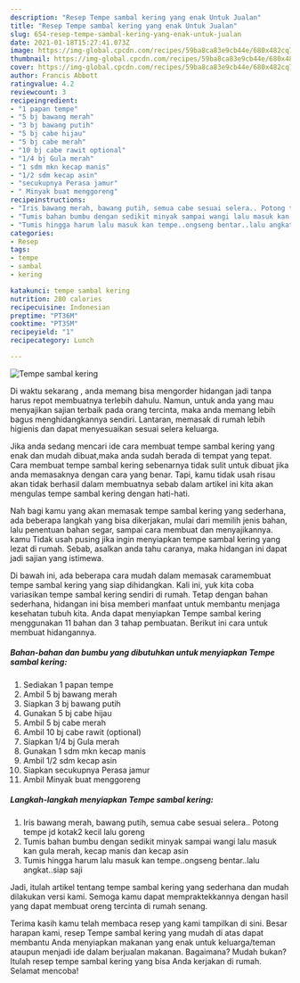 ```yaml
---
description: "Resep Tempe sambal kering yang enak Untuk Jualan"
title: "Resep Tempe sambal kering yang enak Untuk Jualan"
slug: 654-resep-tempe-sambal-kering-yang-enak-untuk-jualan
date: 2021-01-18T15:27:41.073Z
image: https://img-global.cpcdn.com/recipes/59ba8ca83e9cb44e/680x482cq70/tempe-sambal-kering-foto-resep-utama.jpg
thumbnail: https://img-global.cpcdn.com/recipes/59ba8ca83e9cb44e/680x482cq70/tempe-sambal-kering-foto-resep-utama.jpg
cover: https://img-global.cpcdn.com/recipes/59ba8ca83e9cb44e/680x482cq70/tempe-sambal-kering-foto-resep-utama.jpg
author: Francis Abbott
ratingvalue: 4.2
reviewcount: 3
recipeingredient:
- "1 papan tempe"
- "5 bj bawang merah"
- "3 bj bawang putih"
- "5 bj cabe hijau"
- "5 bj cabe merah"
- "10 bj cabe rawit optional"
- "1/4 bj Gula merah"
- "1 sdm mkn kecap manis"
- "1/2 sdm kecap asin"
- "secukupnya Perasa jamur"
- " Minyak buat menggoreng"
recipeinstructions:
- "Iris bawang merah, bawang putih, semua cabe sesuai selera.. Potong tempe jd kotak2 kecil lalu goreng"
- "Tumis bahan bumbu dengan sedikit minyak sampai wangi lalu masuk kan gula merah, kecap manis dan kecap asin"
- "Tumis hingga harum lalu masuk kan tempe..ongseng bentar..lalu angkat..siap saji"
categories:
- Resep
tags:
- tempe
- sambal
- kering

katakunci: tempe sambal kering 
nutrition: 280 calories
recipecuisine: Indonesian
preptime: "PT36M"
cooktime: "PT35M"
recipeyield: "1"
recipecategory: Lunch

---
```



![Tempe sambal kering](https://img-global.cpcdn.com/recipes/59ba8ca83e9cb44e/680x482cq70/tempe-sambal-kering-foto-resep-utama.jpg)

Di waktu  sekarang , anda memang bisa mengorder hidangan jadi tanpa harus repot membuatnya terlebih dahulu. Namun, untuk anda yang mau menyajikan sajian terbaik pada orang tercinta, maka anda memang lebih bagus menghidangkannya sendiri. Lantaran, memasak di rumah lebih higienis dan dapat menyesuaikan sesuai selera keluarga.

Jika anda sedang mencari ide cara membuat tempe sambal kering yang enak dan mudah dibuat,maka anda sudah berada di tempat yang tepat. Cara membuat tempe sambal kering  sebenarnya tidak sulit untuk dibuat jika anda memasaknya dengan cara yang benar. Tapi, kamu tidak usah risau akan tidak berhasil dalam membuatnya 
sebab dalam artikel ini kita akan mengulas tempe sambal kering dengan hati-hati.  



Nah bagi kamu yang akan memasak tempe sambal kering yang sederhana, ada beberapa langkah yang bisa dikerjakan, mulai dari memilih jenis bahan, lalu penentuan bahan segar, sampai cara membuat dan menyajikannya. kamu Tidak usah pusing jika ingin menyiapkan tempe sambal kering yang lezat di rumah. Sebab, asalkan anda  tahu caranya, maka hidangan ini dapat jadi sajian yang istimewa.

Di bawah ini, ada beberapa cara mudah dalam memasak caramembuat tempe sambal kering yang siap dihidangkan. Kali ini, yuk kita coba variasikan tempe sambal kering sendiri di rumah. Tetap dengan bahan sederhana, hidangan ini bisa memberi manfaat untuk membantu menjaga kesehatan tubuh kita. Anda dapat menyiapkan Tempe sambal kering menggunakan 11 bahan dan 3 tahap pembuatan. Berikut ini cara untuk membuat hidangannya.

<!--inarticleads1-->

##### Bahan-bahan dan bumbu yang dibutuhkan untuk menyiapkan Tempe sambal kering:

1. Sediakan 1 papan tempe
1. Ambil 5 bj bawang merah
1. Siapkan 3 bj bawang putih
1. Gunakan 5 bj cabe hijau
1. Ambil 5 bj cabe merah
1. Ambil 10 bj cabe rawit (optional)
1. Siapkan 1/4 bj Gula merah
1. Gunakan 1 sdm mkn kecap manis
1. Ambil 1/2 sdm kecap asin
1. Siapkan secukupnya Perasa jamur
1. Ambil  Minyak buat menggoreng




<!--inarticleads2-->

##### Langkah-langkah menyiapkan Tempe sambal kering:

1. Iris bawang merah, bawang putih, semua cabe sesuai selera.. Potong tempe jd kotak2 kecil lalu goreng
1. Tumis bahan bumbu dengan sedikit minyak sampai wangi lalu masuk kan gula merah, kecap manis dan kecap asin
1. Tumis hingga harum lalu masuk kan tempe..ongseng bentar..lalu angkat..siap saji




Jadi, itulah artikel tentang  tempe sambal kering  yang sederhana dan mudah dilakukan versi kami. Semoga kamu dapat mempraktekkannya dengan hasil yang dapat membuat oreng tercinta di rumah senang. 

Terima kasih kamu telah membaca resep yang kami tampilkan di sini. Besar harapan kami, resep  Tempe sambal kering yang mudah di atas dapat membantu Anda menyiapkan makanan yang enak untuk keluarga/teman ataupun menjadi ide dalam berjualan makanan. Bagaimana? Mudah bukan? Itulah resep tempe sambal kering yang bisa Anda kerjakan di rumah. Selamat mencoba!

